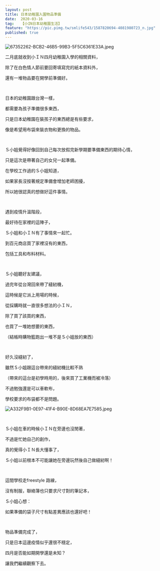 ```yaml
---
layout: post
title: 日本幼稚園入園物品準備
date:  2020-03-16
tag:   【小IN日本幼稚園生活】
feature: "https://pic.pimg.tw/smlife543/1587820694-4081980723_n.jpg"
published: true 
---
```

<p><img alt="67352262-BCB2-46B5-99B3-5F5C6361E33A.jpeg" src="https://pic.pimg.tw/smlife543/1587820694-4081980723_n.jpg" title="67352262-BCB2-46B5-99B3-5F5C6361E33A.jpeg"></p>

<p>二月底就收到小ＩＮ四月幼稚園入學的相關資料，</p>

<p>除了在白色情人節前要回寄填寫完的紙本資料外，</p>

<p>還有一堆物品要在開學前準備好。</p>

<p>&nbsp;</p>

<p>日本的幼稚園跟台灣一樣，</p>

<p>都需要為孩子準備很多東西，</p>

<p>只是日本幼稚園在裝孩子的東西總是有些要求，</p>

<p>像是希望用布袋來裝衣物和更換的物品。</p>

<p>&nbsp;</p>

<p>Ｓ小姐覺得好像回到自己每次放假完新學期要準備東西的期待心情，</p>

<p>只是這次是帶著自己的女兒一起準備。</p>

<p>在學校工作過的Ｓ小姐知道，</p>

<p>如果家長沒按著規定準備會增加老師困擾，</p>

<p>所以她很認真的想做好這件事情。</p>

<p>&nbsp;</p>

<p>遇到疫情升溫階段，</p>

<p>最好待在家裡的這陣子，</p>

<p>Ｓ小姐和小ＩＮ有了事情來一起忙。</p>

<p>到百元商店買了家裡沒有的東西，</p>

<p>包括工具和布料材料。</p>

<p>&nbsp;</p>

<p>Ｓ小姐聽好友建議，</p>

<p>過完年從台灣回來帶了縫紉機，</p>

<p>這時候是它派上用場的時候，</p>

<p>從採購時就一直很多想法的小ＩＮ，</p>

<p>除了買了該買的東西，</p>

<p>也買了一堆她想要的東西，</p>

<p>（結帳時購物籃跑出一堆不是Ｓ小姐放的東西）</p>

<p>&nbsp;</p>

<p>好久沒縫紉了，</p>

<p>雖然Ｓ小姐跟這台帶來的縫紉機比較不熟</p>

<p>（帶來的這台是初學時用的，後來買了工業機而被冷落）</p>

<p>不過勉強還是可以車軟布，</p>

<p>學校要求的布袋都不是問題。</p>

<p><img alt="A332F9B1-0E97-41F4-B90E-8D68EA7E7585.jpeg" src="https://pic.pimg.tw/smlife543/1587820686-2623549449_n.jpg" title="A332F9B1-0E97-41F4-B90E-8D68EA7E7585.jpeg"></p>

<p>&nbsp;</p>

<p>Ｓ小姐在車的時候小ＩＮ在旁邊也沒閒著，</p>

<p>不過是忙她自己的創作，</p>

<p>真的覺得小ＩＮ長大懂事了，</p>

<p>Ｓ小姐以前根本不可能讓她在旁邊玩然後自己做縫紉啊！</p>

<p>&nbsp;</p>

<p>這間學校走freestyle 路線，</p>

<p>沒有制服，聯絡簿也只要求尺寸對的筆記本，</p>

<p>Ｓ小姐心想：</p>

<p>如果準備的袋子尺寸有點差異應該也還好吧！</p>

<p>&nbsp;</p>

<p>物品準備完成了，</p>

<p>只是日本這邊疫情似乎還很不穩定，</p>

<p>四月是否能如期開學還是未知？</p>

<p>讓我們繼續觀察下去。</p>

